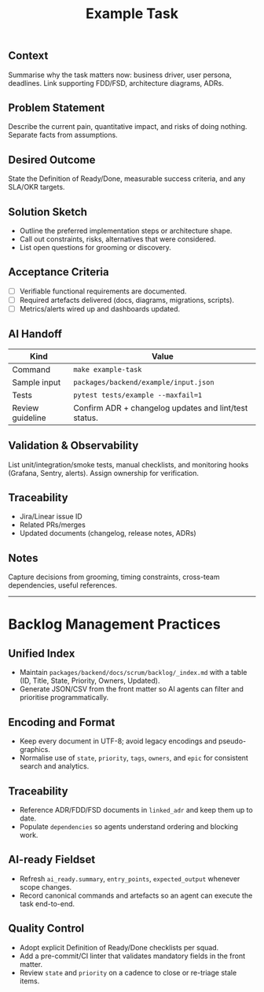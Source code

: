 ﻿---
id: 000
slug: example-slug
title: Example Task
epic: placeholder-epic
okr: OBJ-YYYY-QQ-KP1
state: backlog
priority: medium
story_points: 0
confidence: 0.5
created: 2025-10-30
updated: 2025-10-30
owners:
  - squad-backend
reviewers:
  - qa-lead
tags:
  - backend
  - ai-ready
linked_adr:
  - adr/2025-09-backend-strategy.md
dependencies:
  - 033
ai_ready:
  summary: >
    Capture the task in a form that lets an AI agent start without clarifying questions.
  entry_points:
    - repo: packages/backend
    - command: scripts/run_example_task.sh
  expected_output:
    - artifact: docs/public/example.md
---

## Context
Summarise why the task matters now: business driver, user persona, deadlines. Link supporting FDD/FSD, architecture diagrams, ADRs.

## Problem Statement
Describe the current pain, quantitative impact, and risks of doing nothing. Separate facts from assumptions.

## Desired Outcome
State the Definition of Ready/Done, measurable success criteria, and any SLA/OKR targets.

## Solution Sketch
- Outline the preferred implementation steps or architecture shape.
- Call out constraints, risks, alternatives that were considered.
- List open questions for grooming or discovery.

## Acceptance Criteria
- [ ] Verifiable functional requirements are documented.
- [ ] Required artefacts delivered (docs, diagrams, migrations, scripts).
- [ ] Metrics/alerts wired up and dashboards updated.

## AI Handoff
| Kind            | Value                                                          |
|-----------------|----------------------------------------------------------------|
| Command         | `make example-task`                                            |
| Sample input    | `packages/backend/example/input.json`                          |
| Tests           | `pytest tests/example --maxfail=1`                             |
| Review guideline| Confirm ADR + changelog updates and lint/test status.          |

## Validation & Observability
List unit/integration/smoke tests, manual checklists, and monitoring hooks (Grafana, Sentry, alerts). Assign ownership for verification.

## Traceability
- Jira/Linear issue ID
- Related PRs/merges
- Updated documents (changelog, release notes, ADRs)

## Notes
Capture decisions from grooming, timing constraints, cross-team dependencies, useful references.

---

# Backlog Management Practices

## Unified Index
- Maintain `packages/backend/docs/scrum/backlog/_index.md` with a table (ID, Title, State, Priority, Owners, Updated).
- Generate JSON/CSV from the front matter so AI agents can filter and prioritise programmatically.

## Encoding and Format
- Keep every document in UTF-8; avoid legacy encodings and pseudo-graphics.
- Normalise use of `state`, `priority`, `tags`, `owners`, and `epic` for consistent search and analytics.

## Traceability
- Reference ADR/FDD/FSD documents in `linked_adr` and keep them up to date.
- Populate `dependencies` so agents understand ordering and blocking work.

## AI-ready Fieldset
- Refresh `ai_ready.summary`, `entry_points`, `expected_output` whenever scope changes.
- Record canonical commands and artefacts so an agent can execute the task end-to-end.

## Quality Control
- Adopt explicit Definition of Ready/Done checklists per squad.
- Add a pre-commit/CI linter that validates mandatory fields in the front matter.
- Review `state` and `priority` on a cadence to close or re-triage stale items.
